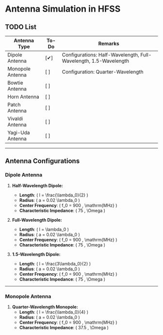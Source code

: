 # Antenna Simulation in HFSS

## TODO List

| Antenna Type       | To-Do         | Remarks                                                              |
|--------------------|---------------|----------------------------------------------------------------------|
| Dipole Antenna     | [✔]           | Configurations: Half-Wavelength, Full-Wavelength, 1.5-Wavelength     |
| Monopole Antenna   | [ ]           | Configuration: Quarter-Wavelength                                    |
| Bowtie Antenna     | [ ]           |                                                                      |
| Horn Antenna       | [ ]           |                                                                      |
| Patch Antenna      | [ ]           |                                                                      |
| Vivaldi Antenna    | [ ]           |                                                                      |
| Yagi-Uda Antenna   | [ ]           |                                                                      |

---

## Antenna Configurations

### **Dipole Antenna**
1. **Half-Wavelength Dipole:**  
   - **Length**: \( l = \frac{\lambda_0}{2} \)  
   - **Radius**: \( a = 0.02 \lambda_0 \)  
   - **Center Frequency**: \( f_0 = 900 \, \mathrm{MHz} \)  
   - **Characteristic Impedance**: \( 75 \, \Omega \)  

2. **Full-Wavelength Dipole:**  
   - **Length**: \( l = \lambda_0 \)  
   - **Radius**: \( a = 0.02 \lambda_0 \)  
   - **Center Frequency**: \( f_0 = 900 \, \mathrm{MHz} \)  
   - **Characteristic Impedance**: \( 75 \, \Omega \)  

3. **1.5-Wavelength Dipole:**  
   - **Length**: \( l = \frac{3\lambda_0}{2} \)  
   - **Radius**: \( a = 0.02 \lambda_0 \)  
   - **Center Frequency**: \( f_0 = 900 \, \mathrm{MHz} \)  
   - **Characteristic Impedance**: \( 75 \, \Omega \)  

---

### **Monopole Antenna**
1. **Quarter-Wavelength Monopole:**  
   - **Length**: \( l = \frac{\lambda_0}{4} \)  
   - **Radius**: \( a = 0.02 \lambda_0 \)  
   - **Center Frequency**: \( f_0 = 900 \, \mathrm{MHz} \)  
   - **Characteristic Impedance**: \( 37.5 \, \Omega \)  
